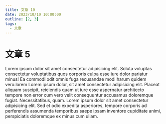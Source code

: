 ```yaml
---
title: 文章 10
date: 2023/10/10 10:00:00
outline: [2, 3]
tags: 
  - 文章
---
```


# 文章 5

Lorem ipsum dolor sit amet consectetur adipisicing elit. Soluta voluptas consectetur voluptatibus quos corporis culpa esse iure dolor pariatur minus! Ea commodi odit omnis fuga recusandae modi harum quidem vero.lorem
Lorem ipsum dolor, sit amet consectetur adipisicing elit. Placeat aliquam suscipit, reiciendis quam ut iure esse aspernatur architecto tempore non error cum vero velit consequuntur accusamus doloremque fugiat. Necessitatibus, quam.
Lorem ipsum dolor sit amet consectetur adipisicing elit. Sed et odio expedita asperiores, tempore corporis ad perferendis assumenda temporibus saepe ipsam inventore cupiditate animi, perspiciatis doloremque ex minus cum ullam.
<!-- more -->